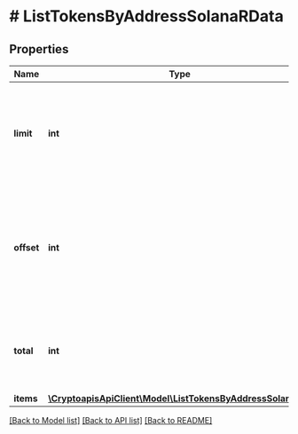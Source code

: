 # # ListTokensByAddressSolanaRData

## Properties

Name | Type | Description | Notes
------------ | ------------- | ------------- | -------------
**limit** | **int** | Defines how many items should be returned in the response per page basis. |
**offset** | **int** | The starting index of the response items, i.e. where the response should start listing the returned items. |
**total** | **int** | Defines the total number of items returned in the response. |
**items** | [**\CryptoapisApiClient\Model\ListTokensByAddressSolanaRI[]**](ListTokensByAddressSolanaRI.md) |  |

[[Back to Model list]](../../README.md#models) [[Back to API list]](../../README.md#endpoints) [[Back to README]](../../README.md)
